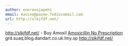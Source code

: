 ```yaml
---
author: enoravojapehi
email: eavixo@pazew.fodiscomail.com
url: http://slkjfdf.net/
---
```


http://slkjfdf.net/ - Buy Amoxil <a href="http://slkjfdf.net/">Amoxicillin No Prescription</a> grd.suaq.blog.dandart.co.uk.lmy.sp http://slkjfdf.net/